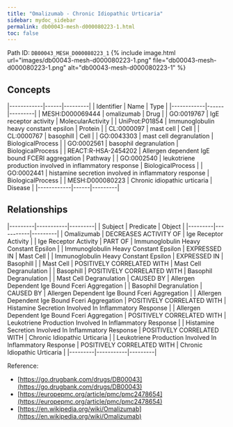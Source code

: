 ```yaml
---
title: "Omalizumab - Chronic Idiopathic Urticaria"
sidebar: mydoc_sidebar
permalink: db00043-mesh-d000080223-1.html
toc: false 
---
```



Path ID: `DB00043_MESH_D000080223_1`
{% include image.html url="images/db00043-mesh-d000080223-1.png" file="db00043-mesh-d000080223-1.png" alt="db00043-mesh-d000080223-1" %}

## Concepts

|------------|------|---------|
| Identifier | Name | Type    |
|------------|------|---------|
| MESH:D000069444 | omalizumab | Drug |
| GO:0019767 | IgE receptor activity | MolecularActivity |
| UniProt:P01854 | Immunoglobulin heavy constant epsilon | Protein |
| CL:0000097 | mast cell | Cell |
| CL:0000767 | basophill | Cell |
| GO:0043303 | mast cell degranulation | BiologicalProcess |
| GO:0002561 | basophil degranulation | BiologicalProcess |
| REACT:R-HSA-2454202 | Allergen dependent IgE bound FCERI aggregation | Pathway |
| GO:0002540 | leukotriene production involved in inflammatory response | BiologicalProcess |
| GO:0002441 | histamine secretion involved in inflammatory response | BiologicalProcess |
| MESH:D000080223 | Chronic idiopathic urticaria | Disease |
|------------|------|---------|

## Relationships

|---------|-----------|---------|
| Subject | Predicate | Object  |
|---------|-----------|---------|
| Omalizumab | DECREASES ACTIVITY OF | Ige Receptor Activity |
| Ige Receptor Activity | PART OF | Immunoglobulin Heavy Constant Epsilon |
| Immunoglobulin Heavy Constant Epsilon | EXPRESSED IN | Mast Cell |
| Immunoglobulin Heavy Constant Epsilon | EXPRESSED IN | Basophill |
| Mast Cell | POSITIVELY CORRELATED WITH | Mast Cell Degranulation |
| Basophill | POSITIVELY CORRELATED WITH | Basophil Degranulation |
| Mast Cell Degranulation | CAUSED BY | Allergen Dependent Ige Bound Fceri Aggregation |
| Basophil Degranulation | CAUSED BY | Allergen Dependent Ige Bound Fceri Aggregation |
| Allergen Dependent Ige Bound Fceri Aggregation | POSITIVELY CORRELATED WITH | Histamine Secretion Involved In Inflammatory Response |
| Allergen Dependent Ige Bound Fceri Aggregation | POSITIVELY CORRELATED WITH | Leukotriene Production Involved In Inflammatory Response |
| Histamine Secretion Involved In Inflammatory Response | POSITIVELY CORRELATED WITH | Chronic Idiopathic Urticaria |
| Leukotriene Production Involved In Inflammatory Response | POSITIVELY CORRELATED WITH | Chronic Idiopathic Urticaria |
|---------|-----------|---------|

Reference: 
  - [https://go.drugbank.com/drugs/DB00043](https://go.drugbank.com/drugs/DB00043)
  - [https://europepmc.org/article/pmc/pmc2478654](https://europepmc.org/article/pmc/pmc2478654)
  - [https://en.wikipedia.org/wiki/Omalizumab](https://en.wikipedia.org/wiki/Omalizumab)
